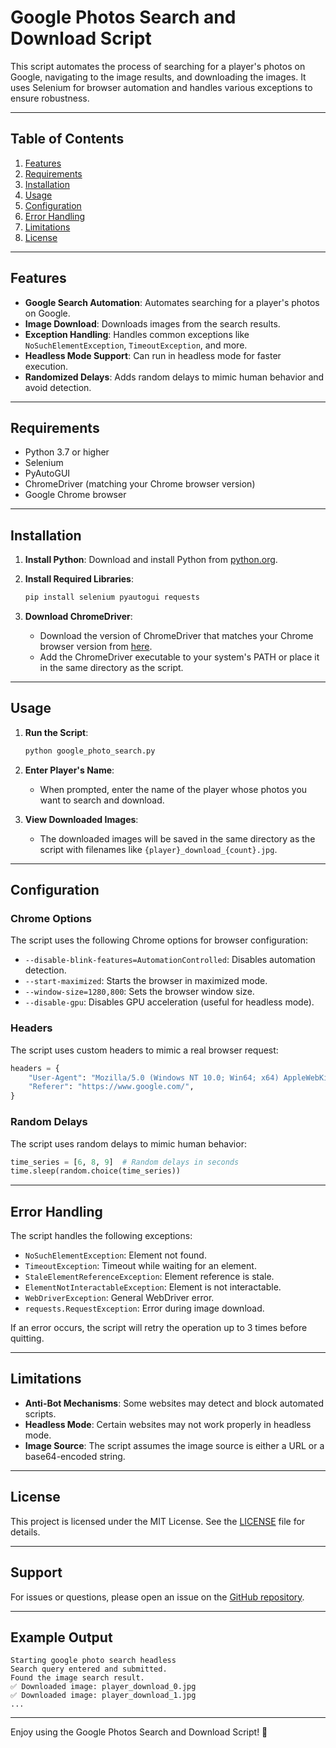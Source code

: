 # Google Photos Search and Download Script

This script automates the process of searching for a player's photos on Google, navigating to the image results, and downloading the images. It uses Selenium for browser automation and handles various exceptions to ensure robustness.

---

## Table of Contents
1. [Features](#features)
2. [Requirements](#requirements)
3. [Installation](#installation)
4. [Usage](#usage)
5. [Configuration](#configuration)
6. [Error Handling](#error-handling)
7. [Limitations](#limitations)
8. [License](#license)

---

## Features

- **Google Search Automation**: Automates searching for a player's photos on Google.
- **Image Download**: Downloads images from the search results.
- **Exception Handling**: Handles common exceptions like `NoSuchElementException`, `TimeoutException`, and more.
- **Headless Mode Support**: Can run in headless mode for faster execution.
- **Randomized Delays**: Adds random delays to mimic human behavior and avoid detection.

---

## Requirements

- Python 3.7 or higher
- Selenium
- PyAutoGUI
- ChromeDriver (matching your Chrome browser version)
- Google Chrome browser

---

## Installation

1. **Install Python**: Download and install Python from [python.org](https://www.python.org/).

2. **Install Required Libraries**:
   ```bash
   pip install selenium pyautogui requests
   ```

3. **Download ChromeDriver**:
   - Download the version of ChromeDriver that matches your Chrome browser version from [here](https://sites.google.com/chromium.org/driver/).
   - Add the ChromeDriver executable to your system's PATH or place it in the same directory as the script.

---

## Usage

1. **Run the Script**:
   ```bash
   python google_photo_search.py
   ```

2. **Enter Player's Name**:
   - When prompted, enter the name of the player whose photos you want to search and download.

3. **View Downloaded Images**:
   - The downloaded images will be saved in the same directory as the script with filenames like `{player}_download_{count}.jpg`.

---

## Configuration

### Chrome Options
The script uses the following Chrome options for browser configuration:
- `--disable-blink-features=AutomationControlled`: Disables automation detection.
- `--start-maximized`: Starts the browser in maximized mode.
- `--window-size=1280,800`: Sets the browser window size.
- `--disable-gpu`: Disables GPU acceleration (useful for headless mode).

### Headers
The script uses custom headers to mimic a real browser request:
```python
headers = {
    "User-Agent": "Mozilla/5.0 (Windows NT 10.0; Win64; x64) AppleWebKit/537.36 (KHTML, like Gecko) Chrome/91.0.4472.124 Safari/537.36",
    "Referer": "https://www.google.com/",
}
```

### Random Delays
The script uses random delays to mimic human behavior:
```python
time_series = [6, 8, 9]  # Random delays in seconds
time.sleep(random.choice(time_series))
```

---

## Error Handling

The script handles the following exceptions:
- `NoSuchElementException`: Element not found.
- `TimeoutException`: Timeout while waiting for an element.
- `StaleElementReferenceException`: Element reference is stale.
- `ElementNotInteractableException`: Element is not interactable.
- `WebDriverException`: General WebDriver error.
- `requests.RequestException`: Error during image download.

If an error occurs, the script will retry the operation up to 3 times before quitting.

---

## Limitations

- **Anti-Bot Mechanisms**: Some websites may detect and block automated scripts.
- **Headless Mode**: Certain websites may not work properly in headless mode.
- **Image Source**: The script assumes the image source is either a URL or a base64-encoded string.

---

## License

This project is licensed under the MIT License. See the [LICENSE](LICENSE) file for details.

---

## Support

For issues or questions, please open an issue on the [GitHub repository](https://github.com/your-repo/google-photo-search).

---

## Example Output

```
Starting google photo search headless
Search query entered and submitted.
Found the image search result.
✅ Downloaded image: player_download_0.jpg
✅ Downloaded image: player_download_1.jpg
...
```

---

Enjoy using the Google Photos Search and Download Script! 🚀